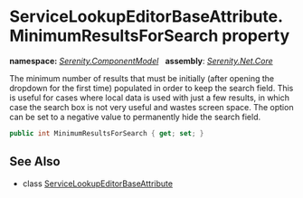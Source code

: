 # ServiceLookupEditorBaseAttribute.MinimumResultsForSearch property
**namespace:** *[Serenity.ComponentModel](../../README.md#serenity.componentmodel-namespace)*   **assembly**: *[Serenity.Net.Core](../../README.md)*

The minimum number of results that must be initially (after opening the dropdown for the first time) populated in order to keep the search field. This is useful for cases where local data is used with just a few results, in which case the search box is not very useful and wastes screen space. The option can be set to a negative value to permanently hide the search field.

```csharp
public int MinimumResultsForSearch { get; set; }
```

## See Also

* class [ServiceLookupEditorBaseAttribute](../ServiceLookupEditorBaseAttribute.md)